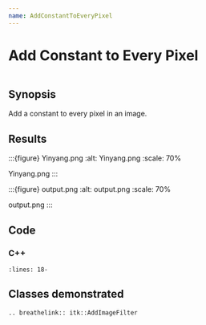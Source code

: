 ```yaml
---
name: AddConstantToEveryPixel
---
```


# Add Constant to Every Pixel

```{index} single: AddImageFilter
```

## Synopsis

Add a constant to every pixel in an image.

## Results

:::{figure} Yinyang.png
:alt: Yinyang.png
:scale: 70%

Yinyang.png
:::

:::{figure} output.png
:alt: output.png
:scale: 70%

output.png
:::

## Code

### C++

```{literalinclude} Code.cxx
:lines: 18-
```

## Classes demonstrated

```{eval-rst}
.. breathelink:: itk::AddImageFilter
```
